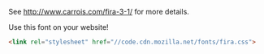 See http://www.carrois.com/fira-3-1/ for more details.

Use this font on your website!

```html
<link rel="stylesheet" href="//code.cdn.mozilla.net/fonts/fira.css">
```

